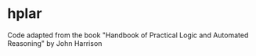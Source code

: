 hplar
=====

Code adapted from the book 
"Handbook of Practical Logic and Automated Reasoning" by John Harrison

